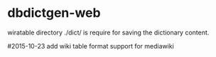 # dbdictgen-web

wiratable directory ./dict/ is require for saving the dictionary content.

#2015-10-23
add wiki table format support for mediawiki
